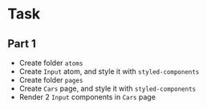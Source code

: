 # Task

## Part 1
- Create folder `atoms`
- Create `Input` atom, and style it with `styled-components`
- Create folder `pages`
- Create `Cars` page, and style it with `styled-components`
- Render 2 `Input` components in `Cars` page
